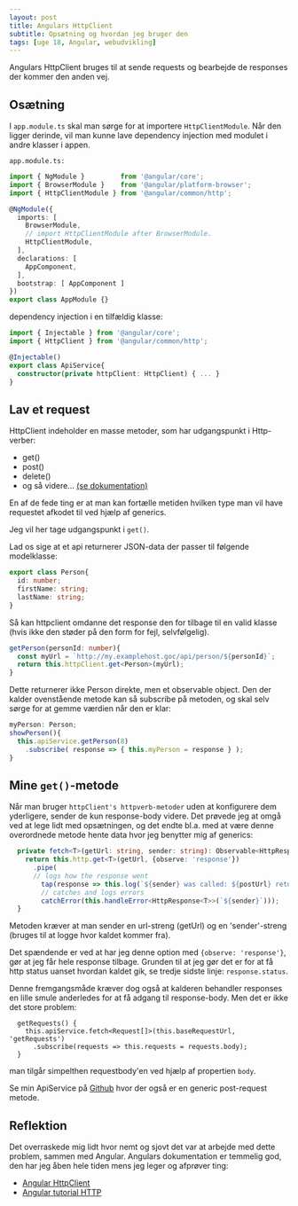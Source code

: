 ```yaml
---
layout: post
title: Angulars HttpClient
subtitle: Opsætning og hvordan jeg bruger den
tags: [uge 18, Angular, webudvikling]
---
```


Angulars HttpClient bruges til at sende requests og bearbejde de responses der kommer den anden vej.

## Osætning
I `app.module.ts` skal man sørge for at importere `HttpClientModule`. Når den ligger derinde, vil man kunne lave dependency injection med modulet i andre klasser i appen.

`app.module.ts:`
```typescript
import { NgModule }         from '@angular/core';
import { BrowserModule }    from '@angular/platform-browser';
import { HttpClientModule } from '@angular/common/http';

@NgModule({
  imports: [
    BrowserModule,
    // import HttpClientModule after BrowserModule.
    HttpClientModule,
  ],
  declarations: [
    AppComponent,
  ],
  bootstrap: [ AppComponent ]
})
export class AppModule {}
```

dependency injection i en tilfældig klasse:
```typescript
import { Injectable } from '@angular/core';
import { HttpClient } from '@angular/common/http';

@Injectable()
export class ApiService{
  constructor(private httpClient: HttpClient) { ... }
}
```

## Lav et request
HttpClient indeholder en masse metoder, som har udgangspunkt i Http-verber:
- get()
- post()
- delete()
- og så videre... [(se dokumentation)](https://angular.io/api/common/http/HttpClient)

En af de fede ting er at man kan fortælle metiden hvilken type man vil have requestet afkodet til ved hjælp af generics.

Jeg vil her tage udgangspunkt i `get()`.

Lad os sige at et api returnerer JSON-data der passer til følgende modelklasse:
```ts
export class Person{
  id: number;
  firstName: string;
  lastName: string;
}
```

Så kan httpclient omdanne det response den for tilbage til en valid klasse (hvis ikke den støder på den form for fejl, selvfølgelig).

```ts
getPerson(personId: number){
  const myUrl = `http://my.examplehost.goc/api/person/${personId}`;
  return this.httpClient.get<Person>(myUrl);
}

```

Dette returnerer ikke Person direkte, men et observable object. Den der kalder ovenstående metode kan så subscribe på metoden, og skal selv sørge for at gemme værdien når den er klar:

```ts
myPerson: Person;
showPerson(){
  this.apiService.getPerson(8)
    .subscribe( response => { this.myPerson = response } );
}
```

## Mine `get()`-metode
Når man bruger `httpClient's httpverb-metoder` uden at konfigurere dem yderligere, sender de kun response-body videre. Det prøvede jeg at omgå ved at lege lidt med opsætningen, og det endte bl.a. med at være denne overordnede metode hente data hvor jeg benytter mig af generics:

```ts
  private fetch<T>(getUrl: string, sender: string): Observable<HttpResponse<T>> {
    return this.http.get<T>(getUrl, {observe: 'response'})
      .pipe(
      // logs how the response went
        tap(response => this.log(`${sender} was called: ${postUrl} returns ${response.status}`)),
        // catches and logs errors
        catchError(this.handleError<HttpResponse<T>>(`${sender}`)));
  }
```

Metoden kræver at man sender en url-streng (getUrl) og en 'sender'-streng (bruges til at logge hvor kaldet kommer fra).

Det spændende er ved at har jeg denne option med `{observe: 'response'}`, gør at jeg får hele response tilbage.
Grunden til at jeg gør det er for at få http status uanset hvordan kaldet gik, se tredje sidste linje: `response.status`.

Denne fremgangsmåde kræver dog også at kalderen behandler responses en lille smule anderledes for at få adgang til response-body. Men det er ikke det store problem:

```
  getRequests() {
    this.apiService.fetch<Request[]>(this.baseRequestUrl, 'getRequests')
      .subscribe(requests => this.requests = requests.body);
  }
```

man tilgår simpelthen requestbody'en ved hjælp af propertien `body`.

Se min ApiService på [Github](https://github.com/jesp209i/ngOrdsome/blob/master/src/app/service/api.service.ts) hvor der også er en generic post-request metode.

## Reflektion
Det overraskede mig lidt hvor nemt og sjovt det var at arbejde med dette problem, sammen med Angular. Angulars dokumentation er temmelig god, den har jeg åben hele tiden mens jeg leger og afprøver ting:
- [Angular HttpClient](https://angular.io/guide/http)
- [Angular tutorial HTTP](https://angular.io/tutorial/toh-pt6)
